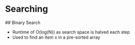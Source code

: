 # Searching

## Binary Search
- Runtime of O(log(N)) as search space is halved each step
- Used to find an item x in a pre-sorted array
